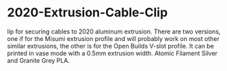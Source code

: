 # 2020-Extrusion-Cable-Clip
lip for securing cables to 2020 aluminum extrusion.  There are two versions, one if for the Misumi extrusion profile and will probably work on most other similar extrusions, the other is for the Open Builds V-slot profile.  It can be printed in vase mode with a 0.5mm extrusion width.  Atomic Filament Silver and Granite Grey PLA.
